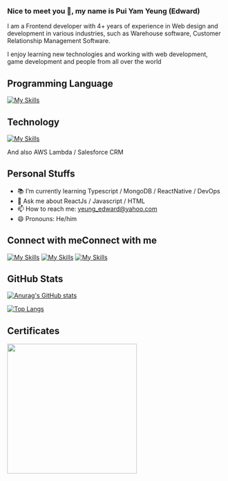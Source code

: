 ### Nice to meet you 👋, my name is Pui Yam Yeung (Edward)

I am a Frontend developer with 4+ years of experience in Web design and development in various industries, such as Warehouse software, Customer Relationship Management Software. 

I enjoy learning new technologies and working with web development, game development and people from all over the world

## Programming Language
[![My Skills](https://skillicons.dev/icons?i=react,redux,ts,js,html,css,tailwind,nodejs,java,express)](https://skillicons.dev)

## Technology
[![My Skills](https://skillicons.dev/icons?i=unity,firebase,dynamodb)](https://skillicons.dev)

And also AWS Lambda / Salesforce CRM


## Personal Stuffs

- 📚 I’m currently learning Typescript / MongoDB / ReactNative / DevOps 
- 💬 Ask me about ReactJs / Javascript / HTML
- 📫 How to reach me: yeung_edward@yahoo.com 
- 😄 Pronouns: He/him 

## Connect with meConnect with me

[![My Skills](https://skillicons.dev/icons?i=gmail)](mailto:yeung_edward@yahoo.com)
[![My Skills](https://skillicons.dev/icons?i=github)](https://github.com/LazyEdward/)
[![My Skills](https://skillicons.dev/icons?i=linkedin)](https://www.linkedin.com/in/edward-yeung-805b44a3/)

## GitHub Stats

[![Anurag's GitHub stats](https://github-readme-stats.vercel.app/api?username=LazyEdward&hide=issues,contribs&show_icons=true&theme=tokyonight)](https://github.com/anuraghazra/github-readme-stats)

[![Top Langs](https://github-readme-stats.vercel.app/api/top-langs/?username=LazyEdward&layout=donut&theme=tokyonight)](https://github.com/anuraghazra/github-readme-stats)

## Certificates

[<img src="https://github.com/LazyEdward/LazyEdward/assets/26587589/8ae6891c-4acf-4273-b327-6957a741f147" width="300"/>](https://www.hackerrank.com/certificates/2be769096ac9)
